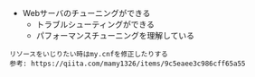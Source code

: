 - Webサーバのチューニングができる
  - トラブルシューティングができる
  - パフォーマンスチューニングを理解している

```
リソースをいじりたい時はmy.cnfを修正したりする
参考: https://qiita.com/mamy1326/items/9c5eaee3c986cff65a55
```
